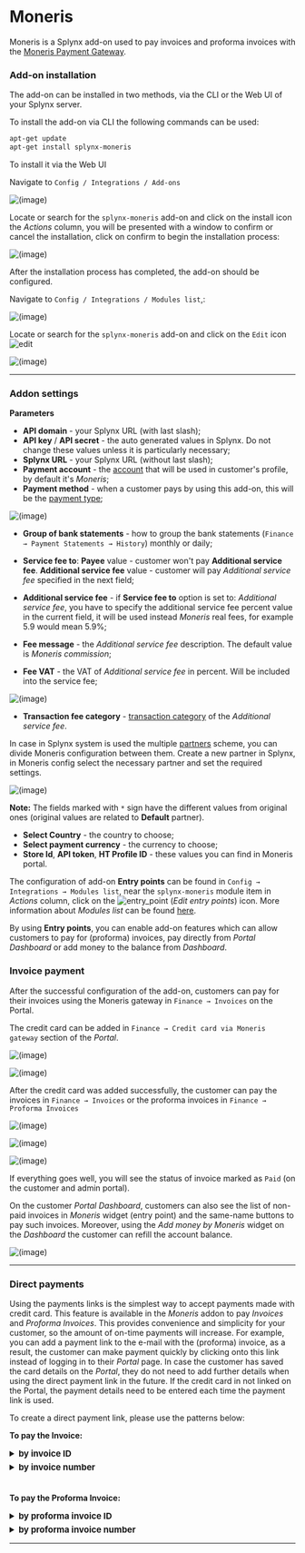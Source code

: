 Moneris
=======

Moneris is a Splynx add-on used to pay invoices and proforma invoices with the [Moneris Payment Gateway](https://www.moneris.com).

### Add-on installation

The add-on can be installed in two methods, via the CLI or the Web UI of your Splynx server.

To install the add-on via CLI the following commands can be used:

```bash
apt-get update
apt-get install splynx-moneris
```

To install it via the Web UI

Navigate to `Config / Integrations / Add-ons`  

  ![(image)](image2018-8-21_9-43-43.png)

Locate or search for the `splynx-moneris` add-on and click on the install icon the *Actions* column, you will be presented with a window to confirm or cancel the installation, click on confirm to begin the installation process:

  ![(image)](image2018-8-21_9-47-57.png)


After the installation process has completed, the add-on should be configured.

Navigate to `Config / Integrations / Modules list`,:

![(image)](1.png)

Locate or search for the `splynx-moneris` add-on and click on the `Edit` icon <icon class="image-icon">![edit](image2018-8-21_9-56-59.png)</icon>

![(image)](2.png)

------------

### Addon settings

**Parameters**

- **API domain** - your Splynx URL (with last slash);
- **API key** / **API secret** - the auto generated values in Splynx. Do not change these values unless it is particularly necessary;
- **Splynx URL** - your Splynx URL (without last slash);  
- **Payment account** - the [account](configuration/finance/payment_accounts/payment_accounts.md) that will be used in customer's profile, by default it's *Moneris*;
- **Payment method** - when a customer pays by using this add-on, this will be the [payment type](configuration/finance/payment_methods/payment_methods.md);

![(image)](image2018-8-21_10-54-36.png)

- **Group of bank statements** - how to group the bank statements (`Finance → Payment Statements → History`) monthly or daily;  
- **Service fee to**: **Payee** value - customer won't pay **Additional service fee**. **Additional service fee** value - customer will pay *Additional service fee* specified in the next field;

- **Additional service fee** - if **Service fee to** option is set to: _Additional service fee_, you have to specify the additional service fee percent value in the current field, it will be used instead *Moneris* real fees, for example 5.9 would mean 5.9%;
- **Fee message** - the _Additional service fee_ description. The default value is *Moneris commission*;
- **Fee VAT** - the VAT of _Additional service fee_ in percent.  Will be included into the service fee;

![(image)](image2018-8-21_11-20-24.png)

- **Transaction fee category** - [transaction category](configuration/finance/transaction_categories/transaction_categories.md) of the _Additional service fee_.

In case in Splynx system is used the multiple [partners](administration/main/partners/partners.md) scheme, you can divide Moneris configuration between them. Create a new partner in Splynx, in Moneris config select the necessary partner and set the required settings.

![(image)](image2018-8-21_11-29-22.png)

**Note:** The fields marked with `*` sign have the different values from original ones (original values are related to **Default** partner).

- **Select Country** - the country to choose;<br>
- **Select payment currency** - the currency to choose;<br>
- **Store Id**, **API token**, **HT Profile ID** - these values you can find in Moneris portal.

The configuration of add-on **Entry points** can be found in `Config → Integrations → Modules list`, near the `splynx-moneris` module item in *Actions* column, click on the <icon class="image-icon">![entry_point](entry_point.png)</icon> (*Edit entry points*) icon. More information about *Modules list* can be found [here](configuration/integrations/modules_list/modules_list.md).

By using **Entry points**, you can enable add-on features which can allow customers to pay for (proforma) invoices, pay directly from *Portal Dashboard* or add money to the balance from *Dashboard*.

### Invoice payment

After the successful configuration of the add-on, customers can pay for their invoices using the Moneris gateway in `Finance → Invoices` on the Portal.

The credit card can be added in `Finance → Credit card via Moneris gateway` section of the *Portal*.

![(image)](4.png)

![(image)](5.png)

After the credit card was added successfully, the customer can pay the invoices in `Finance → Invoices` or the proforma invoices in `Finance → Proforma Invoices`

![(image)](6.png)

![(image)](7.png)

![(image)](8.png)

If everything goes well, you will see the status of invoice marked as `Paid` (on the customer and admin portal).

On the customer *Portal Dashboard*, customers can also see the list of non-paid invoices in *Moneris* widget (entry point) and the same-name buttons to pay such invoices. Moreover, using the *Add money by Moneris* widget on the *Dashboard* the customer can refill the account balance.

![(image)](widgets.png)

------------

### Direct payments

Using the payments links is the simplest way to accept payments made with credit card. This feature is available in the *Moneris* addon to pay *Invoices* and *Proforma Invoices*. This provides convenience and simplicity for your customer, so the amount of on-time payments will increase. For example, you can add a payment link to the e-mail with the (proforma) invoice, as a result, the customer can make payment quickly by clicking onto this link instead of logging in to their *Portal* page. In case the customer has saved the card details on the *Portal*, they do not need to add further details when using the direct payment link in the future. If the credit card in not linked on the Portal, the payment details need to be entered each time the payment link is used.

To create a direct payment link, please use the patterns below:

**To pay the Invoice:**

<details style="font-size: 15px; margin-bottom: 5px;">
<summary><b>by invoice ID</b></summary>
<div markdown="1">

```
https://<splynx_domain_address>/moneris/direct-pay-invoice-by-id?item_id=<Invoice_id>
```
</div>
</details>

<details style="font-size: 15px; margin-bottom: 5px;">
<summary><b>by invoice number</b></summary>
<div markdown="1">

```
https://<splynx_domain_address>/moneris/direct-pay-invoice?item_id=<Invoice_number>
```
</div>
</details>

<br>

**To pay the Proforma Invoice:**

<details style="font-size: 15px; margin-bottom: 5px;">
<summary><b>by proforma invoice ID</b></summary>
<div markdown="1">

```
https://<splynx_domain_address>/moneris/direct-pay-proforma-by-id?item_id=<proforma_id>
```
</div>
</details>

<details style="font-size: 15px; margin-bottom: 5px;">
<summary><b>by proforma invoice number</b></summary>
<div markdown="1">

```
https://<splynx_domain_address>/moneris/direct-pay-proforma?item_id=<proforma_number>
```
</div>
</details>


------------
